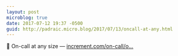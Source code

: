 ```yaml
---
layout: post
microblog: true
date: 2017-07-12 19:37 -0500
guid: http://padraic.micro.blog/2017/07/13/oncall-at-any.html
---
```

🔗 On-call at any size — [increment.com/on-call/o...](https://increment.com/on-call/on-call-at-any-size/)
